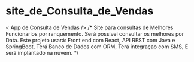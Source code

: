 # site_de_Consulta_de_Vendas
< App de Consulta de Vendas />
/*
Site para consultas de Melhores Funcionarios por ranquemento. 
Será possivel consultar os melhores por Data.
Este projeto usará: 
Front end com React,
API REST com Java e SpringBoot,
Terá Banco de Dados com ORM,
Terá integraçao com SMS,
E será implantado na nuvem.
*/
